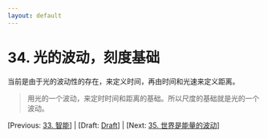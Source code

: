 ```yaml
---
layout: default
---
```

# 34. 光的波动，刻度基础

当前是由于光的波动性的存在，来定义时间，再由时间和光速来定义距离。

> 用光的一个波动，来定时时间和距离的基础。所以尺度的基础就是光的一个波动。

[Previous: [33. 智能](33.md)] | [Draft: [Draft](../Draft.md)] | [Next: [35. 世界是能量的波动](35.md)]